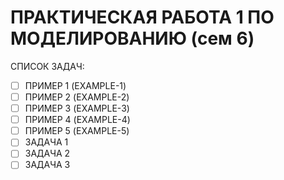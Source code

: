 # ПРАКТИЧЕСКАЯ РАБОТА 1 ПО МОДЕЛИРОВАНИЮ (сем 6)
СПИСОК ЗАДАЧ:
- [ ] ПРИМЕР 1 (EXAMPLE-1)
- [ ] ПРИМЕР 2 (EXAMPLE-2)
- [ ] ПРИМЕР 3 (EXAMPLE-3)
- [ ] ПРИМЕР 4 (EXAMPLE-4)
- [ ] ПРИМЕР 5 (EXAMPLE-5)
- [ ] ЗАДАЧА 1
- [ ] ЗАДАЧА 2
- [ ] ЗАДАЧА 3
